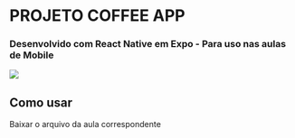 # PROJETO COFFEE APP

### Desenvolvido com React Native em Expo  - Para uso nas aulas de Mobile
<img src="https://www.google.com/url?sa=i&url=https%3A%2F%2Ficon-icons.com%2Fpt%2Ficone%2Fexpo-logo%2F145293&psig=AOvVaw2toCooZi8G5hQRXGJdQovR&ust=1715635937783000&source=images&cd=vfe&opi=89978449&ved=0CBIQjRxqFwoTCKjnvIiIiYYDFQAAAAAdAAAAABAE">


## Como usar

Baixar o arquivo da aula correspondente
